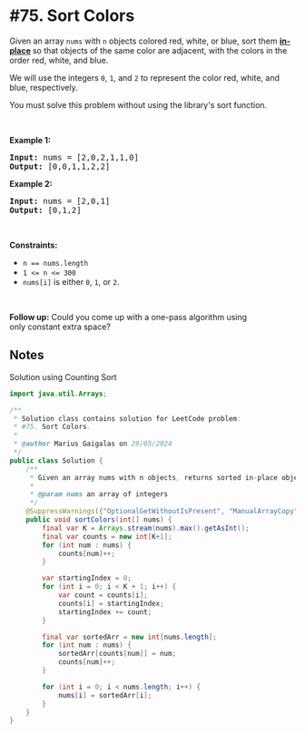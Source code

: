 # #75. Sort Colors

<p>Given an array <code>nums</code> with <code>n</code> objects colored red, white, or blue, sort them <strong><a href="https://en.wikipedia.org/wiki/In-place_algorithm" target="_blank">in-place</a> </strong>so that objects of the same color are adjacent, with the colors in the order red, white, and blue.</p>

<p>We will use the integers <code>0</code>, <code>1</code>, and <code>2</code> to represent the color red, white, and blue, respectively.</p>

<p>You must solve this problem without using the library's sort function.</p>

<p>&nbsp;</p>
<p><strong class="example">Example 1:</strong></p>

<pre><strong>Input:</strong> nums = [2,0,2,1,1,0]
<strong>Output:</strong> [0,0,1,1,2,2]
</pre>

<p><strong class="example">Example 2:</strong></p>

<pre><strong>Input:</strong> nums = [2,0,1]
<strong>Output:</strong> [0,1,2]
</pre>

<p>&nbsp;</p>
<p><strong>Constraints:</strong></p>

<ul>
	<li><code>n == nums.length</code></li>
	<li><code>1 &lt;= n &lt;= 300</code></li>
	<li><code>nums[i]</code> is either <code>0</code>, <code>1</code>, or <code>2</code>.</li>
</ul>

<p>&nbsp;</p>
<p><strong>Follow up:</strong>&nbsp;Could you come up with a one-pass algorithm using only&nbsp;constant extra space?</p>

## Notes

Solution using Counting Sort

```java
import java.util.Arrays;

/**
 * Solution class contains solution for LeetCode problem:
 * #75. Sort Colors.
 *
 * @author Marius Gaigalas on 29/05/2024
 */
public class Solution {
    /**
     * Given an array nums with n objects, returns sorted in-place objects.
     *
     * @param nums an array of integers
     */
    @SuppressWarnings({"OptionalGetWithoutIsPresent", "ManualArrayCopy"})
    public void sortColors(int[] nums) {
        final var K = Arrays.stream(nums).max().getAsInt();
        final var counts = new int[K+1];
        for (int num : nums) {
            counts[num]++;
        }

        var startingIndex = 0;
        for (int i = 0; i < K + 1; i++) {
            var count = counts[i];
            counts[i] = startingIndex;
            startingIndex += count;
        }

        final var sortedArr = new int[nums.length];
        for (int num : nums) {
            sortedArr[counts[num]] = num;
            counts[num]++;
        }

        for (int i = 0; i < nums.length; i++) {
            nums[i] = sortedArr[i];
        }
    }
}
```